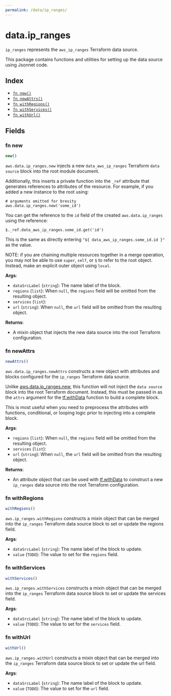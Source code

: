 ```yaml
---
permalink: /data/ip_ranges/
---
```


# data.ip_ranges

`ip_ranges` represents the `aws_ip_ranges` Terraform data source.



This package contains functions and utilities for setting up the data source using Jsonnet code.


## Index

* [`fn new()`](#fn-new)
* [`fn newAttrs()`](#fn-newattrs)
* [`fn withRegions()`](#fn-withregions)
* [`fn withServices()`](#fn-withservices)
* [`fn withUrl()`](#fn-withurl)

## Fields

### fn new

```ts
new()
```


`aws.data.ip_ranges.new` injects a new `data_aws_ip_ranges` Terraform `data source`
block into the root module document.

Additionally, this inserts a private function into the `_ref` attribute that generates references to attributes of the
resource. For example, if you added a new instance to the root using:

    # arguments omitted for brevity
    aws.data.ip_ranges.new('some_id')

You can get the reference to the `id` field of the created `aws.data.ip_ranges` using the reference:

    $._ref.data_aws_ip_ranges.some_id.get('id')

This is the same as directly entering `"${ data_aws_ip_ranges.some_id.id }"` as the value.

NOTE: if you are chaining multiple resources together in a merge operation, you may not be able to use `super`, `self`,
or `$` to refer to the root object. Instead, make an explicit outer object using `local`.

**Args**:
  - `dataSrcLabel` (`string`): The name label of the block.
  - `regions` (`list`):  When `null`, the `regions` field will be omitted from the resulting object.
  - `services` (`list`): 
  - `url` (`string`):  When `null`, the `url` field will be omitted from the resulting object.

**Returns**:
- A mixin object that injects the new data source into the root Terraform configuration.


### fn newAttrs

```ts
newAttrs()
```


`aws.data.ip_ranges.newAttrs` constructs a new object with attributes and blocks configured for the `ip_ranges`
Terraform data source.

Unlike [aws.data.ip_ranges.new](#fn-iprangesnew), this function will not inject the `data source`
block into the root Terraform document. Instead, this must be passed in as the `attrs` argument for the
[tf.withData](https://github.com/tf-libsonnet/core/tree/main/docs#fn-withdata) function to build a complete block.

This is most useful when you need to preprocess the attributes with functions, conditional, or looping logic prior to
injecting into a complete block.

**Args**:
  - `regions` (`list`):  When `null`, the `regions` field will be omitted from the resulting object.
  - `services` (`list`): 
  - `url` (`string`):  When `null`, the `url` field will be omitted from the resulting object.

**Returns**:
  - An attribute object that can be used with [tf.withData](https://github.com/tf-libsonnet/core/tree/main/docs#fn-withdata) to construct a new `ip_ranges` data source into the root Terraform configuration.


### fn withRegions

```ts
withRegions()
```

`aws.ip_ranges.withRegions` constructs a mixin object that can be merged into the `ip_ranges`
Terraform data source block to set or update the regions field.



**Args**:
  - `dataSrcLabel` (`string`): The name label of the block to update.
  - `value` (`TODO`): The value to set for the `regions` field.


### fn withServices

```ts
withServices()
```

`aws.ip_ranges.withServices` constructs a mixin object that can be merged into the `ip_ranges`
Terraform data source block to set or update the services field.



**Args**:
  - `dataSrcLabel` (`string`): The name label of the block to update.
  - `value` (`TODO`): The value to set for the `services` field.


### fn withUrl

```ts
withUrl()
```

`aws.ip_ranges.withUrl` constructs a mixin object that can be merged into the `ip_ranges`
Terraform data source block to set or update the url field.



**Args**:
  - `dataSrcLabel` (`string`): The name label of the block to update.
  - `value` (`TODO`): The value to set for the `url` field.
